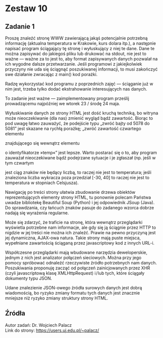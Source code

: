 # Zestaw 10

## Zadanie 1
Proszę znaleźć stronę WWW zawierającą jakąś potencjalnie potrzebną informację (aktualna temperatura w Krakowie, kurs dolara itp.), a następnie napisać program ściągający tę stronę i wyłuskujący z niej te dane. Dane te można zapisywać do jakiegoś pliku lub drukować na stdout, nie jest to ważne — ważne za to jest to, aby format zapisywanych danych pozwalał na ich wygodne dalsze przetwarzanie. Jeśli programowi z jakiejkolwiek przyczyny nie uda się ściągnąć poszukiwanej informacji, to musi zakończyć swe działanie zwracając z main() kod porażki.

Radzę wykorzystać kod programu z poprzednich zajęć — ściąganie już w nim jest, trzeba tylko dodać ekstrahowanie interesujących nas danych.

To zadanie jest ważne — zaimplementowany program prześlij prowadzącemu najpóźniej we wtorek 23 / środę 24 maja.

Wyłuskiwanie danych ze strony HTML jest dość kruchą techniką, bo witryna może nieoczekiwanie (dla nas) zmienić wygląd bądź zawartość. Biorąc to pod uwagę łatwo zauważyć, że podejście typu „zwróć bajty od 5078 do 5081” jest skazane na rychłą porażkę; „zwróć zawartość czwartego elementu <p> znajdującego się wewnątrz elementu <div> o identyfikatorze »temp«” jest lepsze. Warto postarać się o to, aby program zauważał nieoczekiwane bądź podejrzane sytuacje i je zgłaszał (np. jeśli w tym czwartym <p> jest ciąg znaków nie będący liczbą, to raczej nie jest to temperatura; jeśli znaleziona liczba wykracza poza przedział [-30, 40] to raczej nie jest to temperatura w stopniach Celsjusza).

Nawigację po treści strony ułatwia zbudowanie drzewa obiektów reprezentujących elementy strony HTML, tu ponownie polecam Państwa uwadze bibliotekę Beautiful Soup (Python) i jej odpowiednik JSoup (Java). Do sprawdzania, czy łańcuch znaków pasuje do zadanego wzorca dobrze nadają się wyrażenia regularne.

Może się zdarzyć, że traficie na stronę, która wewnątrz przeglądarki wyświetla potrzebne nam informacje, ale gdy się ją ściągnie przez HTTP to nigdzie w jej treści nie można ich znaleźć. Prawie na pewno przyczyną jest jej dynamiczna, AJAX-owa natura. Takie strony mają puste miejsca, wypełniane zawartością ściąganą przez javascriptowy kod z innych URL-i.

Współczesne przeglądarki mają wbudowane narzędzia deweloperskie, jednym z nich jest analizator połączeń sieciowych. Można przy jego pomocy spróbować odnaleźć rzeczywiste źródło potrzebnych nam danych. Poszukiwania proponuję zacząć od połączeń zainicjowanych przez XHR (czyli javascriptową klasę XMLHttpRequest) i / lub tych, które ściągały dokumenty typu JSON.

Udane znalezienie JSON-owego źródła surowych danych jest dobrą wiadomością, bo ryzyko zmiany formatu tych danych jest znacznie mniejsze niż ryzyko zmiany struktury strony HTML.

## Źródła
Autor zadań: Dr. Wojciech Palacz\
Link do strony: https://users.uj.edu.pl/~palacz/ 